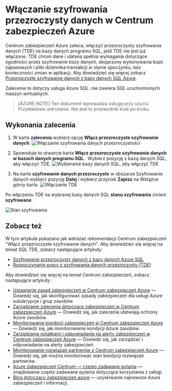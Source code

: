 <properties
   pageTitle="Włączanie szyfrowania przezroczysty danych w Centrum zabezpieczeń Azure | Microsoft Azure"
   description="Ten dokument pokazano, jak wykonania zalecenia Centrum zabezpieczeń Azure **Włącz przezroczyste szyfrowanie danych**."
   services="security-center"
   documentationCenter="na"
   authors="TerryLanfear"
   manager="MBaldwin"
   editor=""/>

<tags
   ms.service="security-center"
   ms.devlang="na"
   ms.topic="article"
   ms.tgt_pltfrm="na"
   ms.workload="na"
   ms.date="07/29/2016"
   ms.author="terrylan"/>

# <a name="enable-transparent-data-encryption-in-azure-security-center"></a>Włączanie szyfrowania przezroczysty danych w Centrum zabezpieczeń Azure

Centrum zabezpieczeń Azure zaleca, włączyć przezroczysty szyfrowania danych (TDE) na bazy danych programu SQL, jeśli TDE nie jest już włączone. TDE chroni dane i ułatwia spełnia wymagania dotyczące zgodności przez szyfrowanie bazy danych, skojarzony wykonywania kopii zapasowych i pliki dziennika transakcji w stanie spoczynku, bez konieczności zmian w aplikacji. Aby dowiedzieć się więcej zobacz [Przezroczyste szyfrowanie danych z bazy danych SQL Azure](https://msdn.microsoft.com/library/dn948096).

Zalecenie to dotyczy usługa Azure SQL. nie zawiera SQL uruchomionych maszyn wirtualnych.

> [AZURE.NOTE] Ten dokument wprowadza usługę przy użyciu Przykładowe wdrożenie.  Nie jest to przewodnik krok po kroku.

## <a name="implement-the-recommendation"></a>Wykonania zalecenia

1. W karta **zalecenia** wybierz opcję **Włącz przezroczyste szyfrowanie danych**.
![Włączanie szyfrowania danych przezroczystości][1]

2. Spowoduje to otwarcie karta **Włącz przezroczyste szyfrowanie danych w bazach danych programu SQL** . Wybierz pozycję z bazą danych SQL, aby włączyć TDE.
![Wybieranie bazy danych SQL, aby włączyć TDE][2]
3. Na karta **szyfrowanie danych przezroczyste** w obszarze Szyfrowanie danych wybierz pozycję **Dalej** i wybierz przycisk **Zapisz** na Wstążce górny karta.
![Włączanie TDE][3]

  Po włączeniu TDE na wybranej bazy danych SQL **stanu szyfrowania** zmieni **szyfrowane**.    

  ![Stan szyfrowania][4]

## <a name="see-also"></a>Zobacz też

W tym artykule pokazano jak wdrażać rekomendacji Centrum zabezpieczeń "Włącz przezroczyste szyfrowanie danych". Aby dowiedzieć się więcej na temat SQL TDE, zobacz następujące artykuły:

- [Szyfrowanie przezroczysty danych z bazy danych Azure SQL](https://msdn.microsoft.com/library/dn948096)
- [Rozpoczynanie pracy z szyfrowania danych przezroczysty (TDE)](../sql-data-warehouse/sql-data-warehouse-encryption-tde.md)

Aby dowiedzieć się więcej na temat Centrum zabezpieczeń, zobacz następujące artykuły:

- [Ustawianie zasad zabezpieczeń w Centrum zabezpieczeń Azure](security-center-policies.md) — Dowiedz się, jak skonfigurować zasady zabezpieczeń dla usługi Azure subskrypcje i grup zasobów.
- [Zarządzanie zalecenia dotyczące zabezpieczeń w Centrum zabezpieczeń Azure](security-center-recommendations.md) — Dowiedz się, jak zalecenia ułatwiają ochrony Azure zasobów.
- [Monitorowanie kondycji zabezpieczeń w Centrum zabezpieczeń Azure](security-center-monitoring.md) — Dowiedz się, jak monitorowanie kondycji Azure zasobów.
- [Zarządzanie notatkami i odpowiadanie na alerty zabezpieczeń w Centrum zabezpieczeń Azure](security-center-managing-and-responding-alerts.md) — Dowiedz się, jak zarządzać i odpowiadanie na alerty zabezpieczeń.
- [Monitorowanie rozwiązań partnerów z Centrum zabezpieczeń Azure](security-center-partner-solutions.md) — Dowiedz się, jak można monitorować stan kondycji rozwiązań partnerów.
- [Azure zabezpieczeń Centrum — często zadawane pytania](security-center-faq.md) — znajdowanie często zadawane pytania dotyczące korzystania z usługi.
- [Blog dotyczący zabezpieczeń azure](http://blogs.msdn.com/b/azuresecurity/) — uzyskiwanie najnowsze Azure zabezpieczeń i informacji.

<!--Image references-->
[1]: ./media/security-center-enable-tde-on-sql-databases/enable-tde.png
[2]:./media/security-center-enable-tde-on-sql-databases/transparent-data-encryption-blade.png
[3]: ./media/security-center-enable-tde-on-sql-databases/turn-on-tde.png
[4]: ./media/security-center-enable-tde-on-sql-databases/encrypted.png
